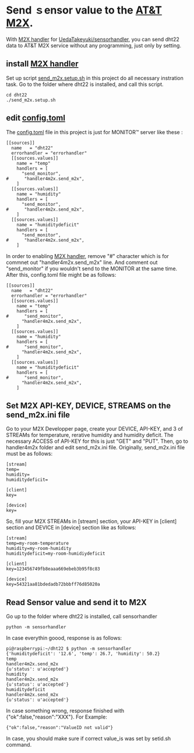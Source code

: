 # Send ｓensor value to the [AT&T M2X](https://m2x.att.com/).

With [M2X handler](https://github.com/UedaTakeyuki/handler4m2x) for [UedaTakeyuki/sensorhandler](https://github.com/UedaTakeyuki/sensorhandler), you can send dht22 data to AT&T M2X service without any programming, just only by setting.

## install [M2X handler](https://github.com/UedaTakeyuki/handler4m2x)
Set up script [send_m2x.setup.sh](send_m2x.setup.sh) in this project do all necessary instration task. Go to the folder where dht22 is installed, and call this script.

```
cd dht22
./send_m2x.setup.sh
```

## edit [config.toml](config.toml)
The [config.toml](config.toml) file in this project is just for MONITOR™ server like these :
```
[[sources]]
  name   = "dht22"
  errorhandler = "errorhandler"
  [[sources.values]]
    name = "temp"
    handlers = [
      "send_monitor",
#      "handler4m2x.send_m2x",
    ]
  [[sources.values]]
    name = "humidity"
    handlers = [
      "send_monitor",
#      "handler4m2x.send_m2x",
    ]
  [[sources.values]]
    name = "humiditydeficit"
    handlers = [
      "send_monitor",
#      "handler4m2x.send_m2x",
    ]
```

In order to enabling [M2X handler](https://github.com/UedaTakeyuki/handler4m2x), remove "#" character which is for commnet out "handler4m2x.send_m2x" line. And comment out "send_monitor" if you wouldn't send to the MONITOR at the same time.
After this, config.toml file might be as follows:

```
[[sources]]
  name   = "dht22"
  errorhandler = "errorhandler"
  [[sources.values]]
    name = "temp"
    handlers = [
#      "send_monitor",
      "handler4m2x.send_m2x",
    ]
  [[sources.values]]
    name = "humidity"
    handlers = [
#      "send_monitor",
      "handler4m2x.send_m2x",
    ]
  [[sources.values]]
    name = "humiditydeficit"
    handlers = [
#      "send_monitor",
      "handler4m2x.send_m2x",
    ]
```

## Set M2X API-KEY, DEVICE, STREAMS on the send_m2x.ini file
Go to your M2X Developper page, create your DEVICE, API-KEY, and 3 of STREAMs for temperature, rerative humidity and humidity deficit.
The necessary ACCESS of API-KEY for this is just "GET" and "PUT".
Then, go to handler4m2x folder and edit send_m2x.ini file. Originally, send_m2x.ini file must be as follows:

```
[stream]
temp=
humidity=
humiditydeficit=

[client]
key=

[device]
key=
```

So, fill your M2X STREAMs in [stream] section, your API-KEY in [client] section and DEVICE in [device] section like as follows:

```
[stream]
temp=my-room-temperature
humidity=my-room-humidity
humiditydeficit=my-room-humidiydeficit

[client]
key=123456749fb8eaaa669ebeb3b95f8c83

[device]
key=54321aa81bdedadb72bbbff76d85020a
```

## Read Sensor value and send it to M2X

Go up to the folder where dht22 is installed, call sensorhandler 

```
python -m sensorhandler
```

In case everythin goood, response is as follows:

```
pi@raspberrypi:~/dht22 $ python -m sensorhandler
{'humiditydeficit': '12.6', 'temp': 26.7, 'humidity': 50.2}
temp
handler4m2x.send_m2x
{u'status': u'accepted'}
humidity
handler4m2x.send_m2x
{u'status': u'accepted'}
humiditydeficit
handler4m2x.send_m2x
{u'status': u'accepted'}
```

In case something wrong, response finished with {"ok":false,"reason":"XXX"}. For Example:

```
{"ok":false,"reason":"ValueID not valid"}
```

In case, you should make sure if correct value_is was set by setid.sh command.
